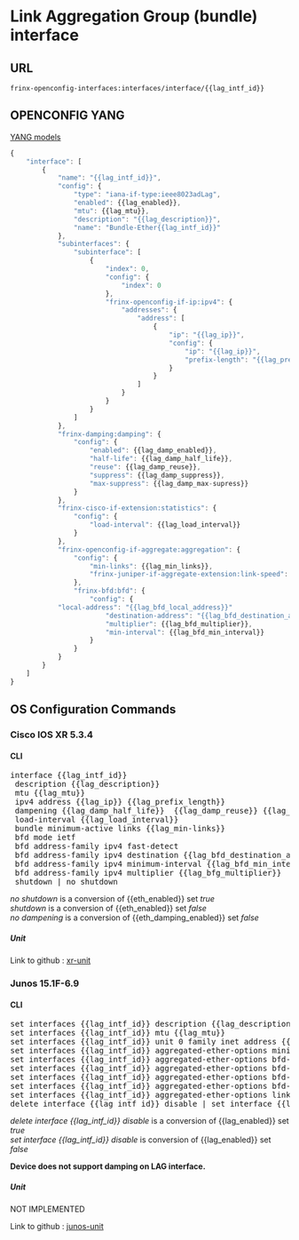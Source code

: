 # Link Aggregation Group (bundle) interface

## URL

```
frinx-openconfig-interfaces:interfaces/interface/{{lag_intf_id}}
```

## OPENCONFIG YANG

[YANG models](https://github.com/FRINXio/openconfig/tree/master/interfaces/src/main/yang)

```javascript
{
    "interface": [
        {
            "name": "{{lag_intf_id}}",
            "config": {
                "type": "iana-if-type:ieee8023adLag",
                "enabled": {{lag_enabled}},
                "mtu": {{lag_mtu}},
                "description": "{{lag_description}}",
                "name": "Bundle-Ether{{lag_intf_id}}"
            },
            "subinterfaces": {
                "subinterface": [
                    {
                        "index": 0,
                        "config": {
                            "index": 0
                        },
                        "frinx-openconfig-if-ip:ipv4": {
                            "addresses": {
                                "address": [
                                    {
                                        "ip": "{{lag_ip}}",
                                        "config": {
                                            "ip": "{{lag_ip}}",
                                            "prefix-length": "{{lag_prefix_length}}"
                                        }
                                    }
                                ]
                            }
                        }
                    }
                ]
            },
            "frinx-damping:damping": {
                "config": {
                    "enabled": {{lag_damp_enabled}},
                    "half-life": {{lag_damp_half_life}},
                    "reuse": {{lag_damp_reuse}},
                    "suppress": {{lag_damp_suppress}},
                    "max-suppress": {{lag_damp_max-supress}}
                }
            },
            "frinx-cisco-if-extension:statistics": {
                "config": {
                    "load-interval": {{lag_load_interval}}
                }
            },
            "frinx-openconfig-if-aggregate:aggregation": {
                "config": {
                    "min-links": {{lag_min_links}},
                    "frinx-juniper-if-aggregate-extension:link-speed": {{lag_link_speed}}
                },
                "frinx-bfd:bfd": {
                    "config": {
			"local-address": "{{lag_bfd_local_address}}"
                        "destination-address": "{{lag_bfd_destination_address}}",
                        "multiplier": {{lag_bfd_multiplier}},
                        "min-interval": {{lag_bfd_min_interval}}
                    }
                }
            }
        }
    ]
}
```

## OS Configuration Commands

### Cisco IOS XR 5.3.4

#### CLI

<pre>
interface {{lag_intf_id}} 
 description {{lag_description}} 
 mtu {{lag_mtu}}
 ipv4 address {{lag_ip}} {{lag_prefix_length}}
 dampening {{lag_damp_half_life}}  {{lag_damp_reuse}} {{lag_damp_suppress}} {{lag_damp_max-supress}} | no dampening
 load-interval {{lag_load_interval}}
 bundle minimum-active links {{lag_min-links}}
 bfd mode ietf
 bfd address-family ipv4 fast-detect
 bfd address-family ipv4 destination {{lag_bfd_destination_address}}
 bfd address-family ipv4 minimum-interval {{lag_bfd_min_interval}}
 bfd address-family ipv4 multiplier {{lag_bfg_multiplier}}
 shutdown | no shutdown
</pre>

*no shutdown* is a conversion of {{eth_enabled}} set *true*  
*shutdown* is a conversion of {{eth_enabled}} set *false*  
*no dampening* is a conversion of {{eth_damping_enabled}} set *false*  

##### Unit

Link to github : [xr-unit](https://github.com/FRINXio/cli-units/tree/master/ios-xr/interface)

### Junos 15.1F-6.9

#### CLI

<pre>
set interfaces {{lag_intf_id}} description {{lag_description}}
set interfaces {{lag_intf_id}} mtu {{lag_mtu}}
set interfaces {{lag_intf_id}} unit 0 family inet address {{lag_ip}}/{{lag_prefix_length}}
set interfaces {{lag_intf_id}} aggregated-ether-options minimum-links {{lag_min_links}}
set interfaces {{lag_intf_id}} aggregated-ether-options bfd-liveness-detection neighbor {{lag_bfd_destination_address}}
set interfaces {{lag_intf_id}} aggregated-ether-options bfd-liveness-detection local-address {{lag_bfd_local_address}}
set interfaces {{lag_intf_id}} aggregated-ether-options bfd-liveness-detection minimum-interval {{lag_bfd_min_interval}}
set interfaces {{lag_intf_id}} aggregated-ether-options bfd-liveness-detection multiplier {{lag_bfd_multiplier}}
set interfaces {{lag_intf_id}} aggregated-ether-options link-speed {{lag_link_speed}}
delete interface {{lag_intf_id}} disable | set interface {{lag_intf_id}} disable
</pre>

*delete interface {{lag_intf_id}} disable* is a conversion of {{lag_enabled}} set *true*  
*set interface {{lag_intf_id}} disable* is conversion of {{lag_enabled}} set *false*  

**Device does not support damping on LAG interface.**

##### Unit

NOT IMPLEMENTED

Link to github : [junos-unit]()
